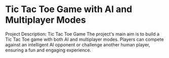 # Tic Tac Toe Game with AI and Multiplayer Modes
Project Description: Tic Tac Toe Game  The project's main aim is to build a Tic Tac Toe game with both AI and multiplayer modes. Players can compete against an intelligent AI opponent or challenge another human player, ensuring a fun and engaging experience.
